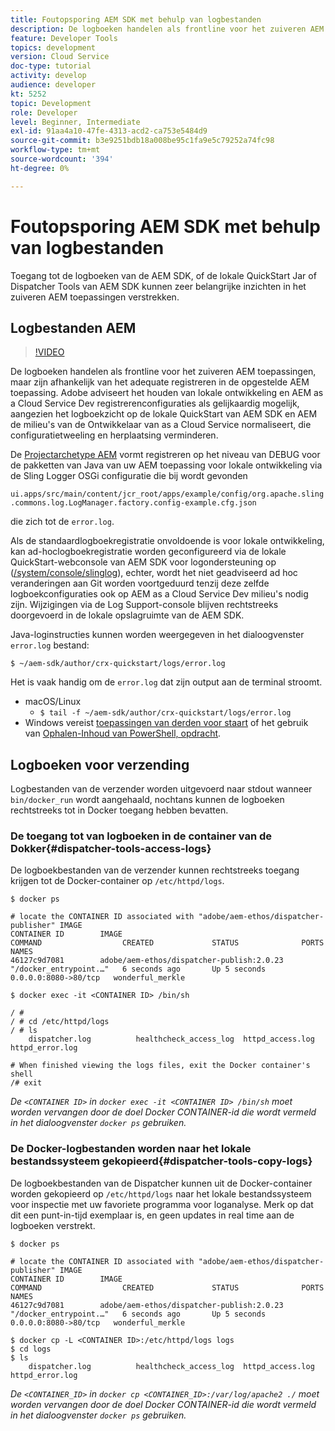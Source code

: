 ```yaml
---
title: Foutopsporing AEM SDK met behulp van logbestanden
description: De logboeken handelen als frontline voor het zuiveren AEM toepassingen, maar zijn afhankelijk van het adequate registreren in de opgestelde AEM toepassing.
feature: Developer Tools
topics: development
version: Cloud Service
doc-type: tutorial
activity: develop
audience: developer
kt: 5252
topic: Development
role: Developer
level: Beginner, Intermediate
exl-id: 91aa4a10-47fe-4313-acd2-ca753e5484d9
source-git-commit: b3e9251bdb18a008be95c1fa9e5c79252a74fc98
workflow-type: tm+mt
source-wordcount: '394'
ht-degree: 0%

---
```


# Foutopsporing AEM SDK met behulp van logbestanden

Toegang tot de logboeken van de AEM SDK, of de lokale QuickStart Jar of Dispatcher Tools van AEM SDK kunnen zeer belangrijke inzichten in het zuiveren AEM toepassingen verstrekken.

## Logbestanden AEM

>[!VIDEO](https://video.tv.adobe.com/v/34334?quality=12&learn=on)

De logboeken handelen als frontline voor het zuiveren AEM toepassingen, maar zijn afhankelijk van het adequate registreren in de opgestelde AEM toepassing. Adobe adviseert het houden van lokale ontwikkeling en AEM as a Cloud Service Dev registrerenconfiguraties als gelijkaardig mogelijk, aangezien het logboekzicht op de lokale QuickStart van AEM SDK en AEM de milieu&#39;s van de Ontwikkelaar van as a Cloud Service normaliseert, die configuratietweeling en herplaatsing verminderen.

De [Projectarchetype AEM](https://github.com/adobe/aem-project-archetype) vormt registreren op het niveau van DEBUG voor de pakketten van Java van uw AEM toepassing voor lokale ontwikkeling via de Sling Logger OSGi configuratie die bij wordt gevonden

`ui.apps/src/main/content/jcr_root/apps/example/config/org.apache.sling.commons.log.LogManager.factory.config-example.cfg.json`

die zich tot de `error.log`.

Als de standaardlogboekregistratie onvoldoende is voor lokale ontwikkeling, kan ad-hoclogboekregistratie worden geconfigureerd via de lokale QuickStart-webconsole van AEM SDK voor logondersteuning op ([/system/console/slinglog](http://localhost:4502/system/console/slinglog)), echter, wordt het niet geadviseerd ad hoc veranderingen aan Git worden voortgeduurd tenzij deze zelfde logboekconfiguraties ook op AEM as a Cloud Service Dev milieu&#39;s nodig zijn. Wijzigingen via de Log Support-console blijven rechtstreeks doorgevoerd in de lokale opslagruimte van de AEM SDK.

Java-loginstructies kunnen worden weergegeven in het dialoogvenster `error.log` bestand:

```
$ ~/aem-sdk/author/crx-quickstart/logs/error.log
```

Het is vaak handig om de `error.log` dat zijn output aan de terminal stroomt.

+ macOS/Linux
   + `$ tail -f ~/aem-sdk/author/crx-quickstart/logs/error.log`
+ Windows vereist [toepassingen van derden voor staart](https://stackoverflow.com/questions/187587/a-windows-equivalent-of-the-unix-tail-command) of het gebruik van [Ophalen-Inhoud van PowerShell, opdracht](https://stackoverflow.com/a/46444596/133936).

## Logboeken voor verzending

Logbestanden van de verzender worden uitgevoerd naar stdout wanneer `bin/docker_run` wordt aangehaald, nochtans kunnen de logboeken rechtstreeks tot in Docker toegang hebben bevatten.

### De toegang tot van logboeken in de container van de Dokker{#dispatcher-tools-access-logs}

De logboekbestanden van de verzender kunnen rechtstreeks toegang krijgen tot de Docker-container op `/etc/httpd/logs`.

```shell
$ docker ps

# locate the CONTAINER ID associated with "adobe/aem-ethos/dispatcher-publisher" IMAGE
CONTAINER ID        IMAGE                                       COMMAND                  CREATED             STATUS              PORTS                  NAMES
46127c9d7081        adobe/aem-ethos/dispatcher-publish:2.0.23   "/docker_entrypoint.…"   6 seconds ago       Up 5 seconds        0.0.0.0:8080->80/tcp   wonderful_merkle

$ docker exec -it <CONTAINER ID> /bin/sh

/ # 
/ # cd /etc/httpd/logs
/ # ls
    dispatcher.log          healthcheck_access_log  httpd_access.log        httpd_error.log

# When finished viewing the logs files, exit the Docker container's shell
/# exit
```

_De `<CONTAINER ID>` in `docker exec -it <CONTAINER ID> /bin/sh` moet worden vervangen door de doel Docker CONTAINER-id die wordt vermeld in het dialoogvenster `docker ps` gebruiken._


### De Docker-logbestanden worden naar het lokale bestandssysteem gekopieerd{#dispatcher-tools-copy-logs}

De logboekbestanden van de Dispatcher kunnen uit de Docker-container worden gekopieerd op `/etc/httpd/logs` naar het lokale bestandssysteem voor inspectie met uw favoriete programma voor loganalyse. Merk op dat dit een punt-in-tijd exemplaar is, en geen updates in real time aan de logboeken verstrekt.

```shell
$ docker ps

# locate the CONTAINER ID associated with "adobe/aem-ethos/dispatcher-publisher" IMAGE
CONTAINER ID        IMAGE                                       COMMAND                  CREATED             STATUS              PORTS                  NAMES
46127c9d7081        adobe/aem-ethos/dispatcher-publish:2.0.23   "/docker_entrypoint.…"   6 seconds ago       Up 5 seconds        0.0.0.0:8080->80/tcp   wonderful_merkle

$ docker cp -L <CONTAINER ID>:/etc/httpd/logs logs 
$ cd logs
$ ls
    dispatcher.log          healthcheck_access_log  httpd_access.log        httpd_error.log
```

_De `<CONTAINER_ID>` in `docker cp <CONTAINER_ID>:/var/log/apache2 ./` moet worden vervangen door de doel Docker CONTAINER-id die wordt vermeld in het dialoogvenster `docker ps` gebruiken._
